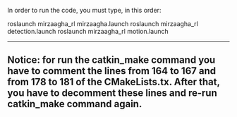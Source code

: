 In order to run the code, you must type, in this order:

roslaunch mirzaagha_rl mirzaagha.launch
roslaunch mirzaagha_rl detection.launch
roslaunch mirzaagha_rl motion.launch

----------------------------------------------------------------------------------------------
Notice: for run the catkin_make command you have to comment the lines from 164 to 167 and from 178 to 181 of the CMakeLists.tx. After that, you have to decomment these lines and re-run catkin_make command again. 
----------------------------------------------------------------------------------------------

